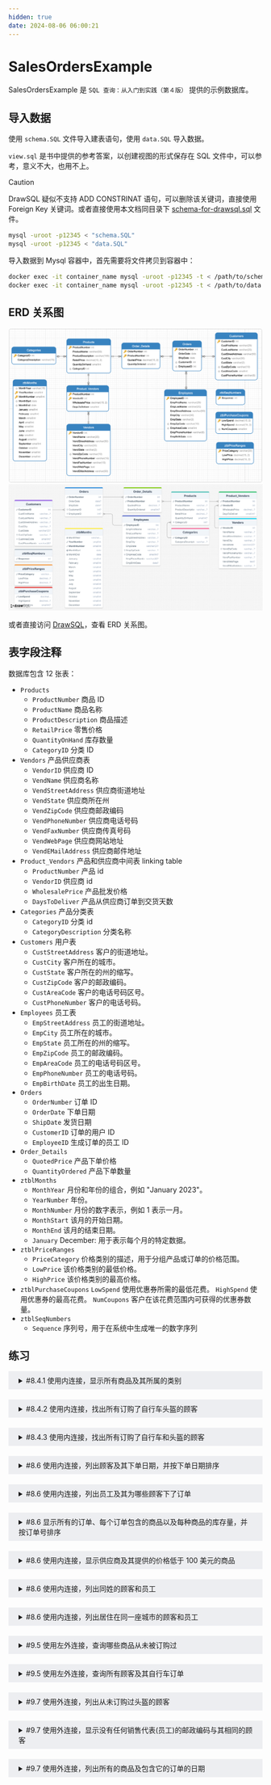 ```yaml
---
hidden: true
date: 2024-08-06 06:00:21
---
```


# SalesOrdersExample

SalesOrdersExample 是 `SQL 查询：从入门到实践（第４版）` 提供的示例数据库。

## 导入数据

使用 `schema.SQL` 文件导入建表语句，使用 `data.SQL` 导入数据。

`view.sql` 是书中提供的参考答案，以创建视图的形式保存在 SQL 文件中，可以参考，意义不大，也用不上。

> [!CAUTION]
> DrawSQL 疑似不支持 ADD CONSTRINAT 语句，可以删除该关键词，直接使用 Foreign Key 关键词。或者直接使用本文档同目录下 [schema-for-drawsql.sql](./schema-for-drawsql.sql) 文件。

```sh
mysql -uroot -p12345 < "schema.SQL"
mysql -uroot -p12345 < "data.SQL"
```

导入数据到 Mysql 容器中，首先需要将文件拷贝到容器中：

```sh
docker exec -it container_name mysql -uroot -p12345 -t < /path/to/schema.SQL
docker exec -it container_name mysql -uroot -p12345 -t < /path/to/data.SQL
```

## ERD 关系图

![Navicate Export ERD](./imgs/image.png)
![DrawSQL Export ERD](./imgs/drawsql.png)

或者直接访问 [DrawSQL](https://drawsql.app/teams/sql-404/diagrams/salesordersexample)，查看 ERD 关系图。

## 表字段注释

数据库包含 12 张表：

- `Products`
  - `ProductNumber` 商品 ID
  - `ProductName` 商品名称
  - `ProductDescription` 商品描述
  - `RetailPrice` 零售价格
  - `QuantityOnHand` 库存数量
  - `CategoryID` 分类 ID
- `Vendors` 产品供应商表
  - `VendorID` 供应商 ID
  - `VendName` 供应商名称
  - `VendStreetAddress` 供应商街道地址
  - `VendState` 供应商所在州
  - `VendZipCode` 供应商邮政编码
  - `VendPhoneNumber` 供应商电话号码
  - `VendFaxNumber` 供应商传真号码
  - `VendWebPage` 供应商网站地址
  - `VendEMailAddress` 供应商邮件地址
- `Product_Vendors` 产品和供应商中间表 linking table
  - `ProductNumber` 产品 id
  - `VendorID` 供应商 id
  - `WholesalePrice` 产品批发价格
  - `DaysToDeliver` 产品从供应商订单到交货天数
- `Categories` 产品分类表
  - `CategoryID` 分类 id
  - `CategoryDescription` 分类名称
- `Customers` 用户表
  - `CustStreetAddress` 客户的街道地址。
  - `CustCity` 客户所在的城市。
  - `CustState` 客户所在的州的缩写。
  - `CustZipCode` 客户的邮政编码。
  - `CustAreaCode` 客户的电话号码区号。
  - `CustPhoneNumber` 客户的电话号码。
- `Employees` 员工表
  - `EmpStreetAddress` 员工的街道地址。
  - `EmpCity` 员工所在的城市。
  - `EmpState` 员工所在的州的缩写。
  - `EmpZipCode` 员工的邮政编码。
  - `EmpAreaCode` 员工的电话号码区号。
  - `EmpPhoneNumber` 员工的电话号码。
  - `EmpBirthDate` 员工的出生日期。
- `Orders`
  - `OrderNumber` 订单 ID
  - `OrderDate` 下单日期
  - `ShipDate` 发货日期
  - `CustomerID` 订单的用户 ID
  - `EmployeeID` 生成订单的员工 ID
- `Order_Details`
  - `QuotedPrice` 产品下单价格
  - `QuantityOrdered` 产品下单数量
- `ztblMonths`
  - `MonthYear` 月份和年份的组合，例如 "January 2023"。
  - `YearNumber` 年份。
  - `MonthNumber` 月份的数字表示，例如 1 表示一月。
  - `MonthStart` 该月的开始日期。
  - `MonthEnd` 该月的结束日期。
  - `January` December: 用于表示每个月的特定数据。
- `ztblPriceRanges`
  - `PriceCategory` 价格类别的描述，用于分组产品或订单的价格范围。
  - `LowPrice` 该价格类别的最低价格。
  - `HighPrice` 该价格类别的最高价格。
- `ztblPurchaseCoupons`
  `LowSpend` 使用优惠券所需的最低花费。
  `HighSpend` 使用优惠券的最高花费。
  `NumCoupons` 客户在该花费范围内可获得的优惠券数量。
- `ztblSeqNumbers`
  - `Sequence` 序列号，用于在系统中生成唯一的数字序列

## 练习

<details style="padding: 8px 20px; margin-bottom: 20px; background-color: rgba(142, 150, 170, 0.14);">
<summary markdown="span">#8.4.1 使用内连接，显示所有商品及其所属的类别</summary>

需求分析，获取 `所有` 商品，即在没有外键为 NULL 的情况下，可以使用内连接。如果外键可能存在为 NULL 的情况，则需要使用左外连接。

返回 40 条记录：

```sql
select ProductName, Categories.CategoryDescription
from Products
inner join Categories
on Products.CategoryID = Categories.CategoryID;
```

</details>

<details style="padding: 8px 20px; margin-bottom: 20px; background-color: rgba(142, 150, 170, 0.14);">
<summary markdown="span">#8.4.2 使用内连接，找出所有订购了自行车头盔的顾客</summary>

需求分析，获取 `所有` 顾客，即在没有外键为 NULL 的情况下，可以使用内连接。如果外键可能存在为 NULL 的情况，则需要使用左外连接。而限制条件 `订购了自行车头盔`，就排除了所有外键为 NULL 的情况，所以此例使用内连接。

由于顾客可能多次订购头盔，因此使用了关键字 DISTINCT 来消除重复行。

返回 25 条记录：

```sql
select DISTINCT Customers.CustomerID, Customers.CustLastName, Customers.CustFirstName
from Orders
inner join Customers
on Orders.CustomerID = Customers.CustomerID
inner join Order_Details
on Orders.OrderNumber = Order_Details.OrderNumber
inner join Products
on Order_Details.ProductNumber = Products.ProductNumber
where ProductName like '%helmet%';
```

书中示例，返回 25 条记录:

```sql
SELECT DISTINCT Customers.CustFirstName, Customers.CustLastName
FROM (
  (
    Customers
    INNER JOIN Orders
    ON Customers.CustomerID = Orders.CustomerID
  )
  INNER JOIN Order_Details
  ON Orders.OrderNumber = Order_Details.OrderNumber
)
INNER JOIN Products
ON Products.ProductNumber = Order_Details.ProductNumber
WHERE Products.ProductName LIKE '%Helmet%';
```

</details>

<details style="padding: 8px 20px; margin-bottom: 20px; background-color: rgba(142, 150, 170, 0.14);">
<summary markdown="span">#8.4.3 使用内连接，找出所有订购了自行车和头盔的顾客</summary>

需求分析，可以将需求拆分成，购买了自行车的顾客和购买了头盔的顾客的交集。所有购买了自行车的顾客，参考上例，由于条件中排除了外键为 NULL 的情况，所以使用内连接。所有订购了头盔的顾客是一样的逻辑，使用内连接获取，然后取这两个结果集的交集即可。

查询购买了自行车的顾客，返回 909 条记录：

```sql
select Customers.CustomerID
from Customers
inner join Orders
on Orders.CustomerID = Customers.CustomerID
inner join Order_Details
on Orders.OrderNumber = Order_Details.OrderNumber
inner join Products
on Order_Details.ProductNumber = Products.ProductNumber
where Products.ProductName like '%Bike';
```

查询购买了头盔的顾客，返回 279 条记录：

```sql
select Customers.CustomerID
from Customers
inner join Orders
on Orders.CustomerID = Customers.CustomerID
inner join Order_Details
on Orders.OrderNumber = Order_Details.OrderNumber
inner join Products
on Order_Details.ProductNumber = Products.ProductNumber
where Products.ProductName like '%Helmet';
```

对两个结果集派生表 Derived Table 使用 inner join 取交集，返回 21 条记录：

```sql
SELECT distinct A.CustomerID, A.CustFirstName, A.CustLastName
FROM (
	SELECT Customers.CustomerID,
	Customers.CustFirstName, Customers.CustLastName
	FROM Customers
	INNER JOIN Orders ON Orders.CustomerID = Customers.CustomerID
	INNER JOIN Order_Details ON Orders.OrderNumber = Order_Details.OrderNumber
	INNER JOIN Products ON Order_Details.ProductNumber = Products.ProductNumber
	WHERE Products.ProductName LIKE '%Bike'
) AS A
INNER JOIN (
	SELECT Customers.CustomerID
	FROM Customers
	INNER JOIN Orders ON Orders.CustomerID = Customers.CustomerID
	INNER JOIN Order_Details ON Orders.OrderNumber = Order_Details.OrderNumber
	INNER JOIN Products ON Order_Details.ProductNumber = Products.ProductNumber
	WHERE Products.ProductName LIKE '%Helmet'
) AS B
on A.CustomerID = B.CustomerID;
```

书中示例，返回 21 条记录：

```sql
SELECT CustBikes.CustFirstName,
   CustBikes.CustLastName
FROM
   (SELECT DISTINCT Customers.CustomerID,
      Customers.CustFirstName,
      Customers.CustLastName
    FROM ((Customers
    INNER JOIN Orders
      ON Customers.CustomerID
        = Orders.CustomerID)
    INNER JOIN Order_Details
      ON Orders.OrderNumber =
        Order_Details.OrderNumber)
    INNER JOIN Products
      ON Products.ProductNumber =
      Order_Details.ProductNumber
    WHERE Products.ProductName LIKE '%Bike')
  AS CustBikes
INNER JOIN
  (SELECT DISTINCT Customers.CustomerID
    FROM ((Customers
    INNER JOIN Orders
      ON Customers.CustomerID =
         Orders.CustomerID)
    INNER JOIN Order_Details
      ON Orders.OrderNumber =
         Order_Details.OrderNumber)
    INNER JOIN Products
      ON Products.ProductNumber =
         Order_Details.ProductNumber
    WHERE Products.ProductName LIKE '%Helmet')
      AS CustHelmets
ON CustBikes.CustomerID =
   CustHelmets.CustomerID;
```

</details>

<details style="padding: 8px 20px; margin-bottom: 20px; background-color: rgba(142, 150, 170, 0.14);">
<summary markdown="span">#8.6 使用内连接，列出顾客及其下单日期，并按下单日期排序</summary>

返回 994 条记录：

```sql
select
Customers.CustomerID,
concat(Customers.CustFirstName, ',', Customers.CustLastName) as CustomerName,
OrderDate
from Customers
inner join Orders
on Customers.CustomerID = Orders.CustomerID
order by Orders.OrderDate, Customers.CustomerID;
```

书中示例同上，可参考 view.sql 文件中 CH08_Customers_And_OrderDates

</details>
<details style="padding: 8px 20px; margin-bottom: 20px; background-color: rgba(142, 150, 170, 0.14);">
<summary markdown="span">#8.6 使用内连接，列出员工及其为哪些顾客下了订单</summary>

返回 211 条记录：

```sql
select DISTINCT
CONCAT(Employees.EmpFirstName,',',Employees.EmpLastName) as EmployeesName,
CONCAT(Customers.CustFirstName, ',', Customers.CustLastName) as CustomerName
from Employees
inner join Orders
on Employees.EmployeeID = Orders.EmployeeID
inner join Customers
on Orders.CustomerID = Customers.CustomerID
```

书中示例同上，可参考 view.sql 文件中 CH08_Employees_And_Customers

</details>
<details style="padding: 8px 20px; margin-bottom: 20px; background-color: rgba(142, 150, 170, 0.14);">
<summary markdown="span">#8.6 显示所有的订单、每个订单包含的商品以及每种商品的库存量，并按订单号排序</summary>

返回 3973 条记录：

```sql
select
distinct Orders.OrderNumber,
Products.ProductNumber,
ProductName,
Products.QuantityOnHand
ProductNumber
from Orders
inner join Order_Details
on Orders.OrderNumber = Order_Details.OrderNumber
inner join Products
on Products.ProductNumber = Order_Details.ProductNumber
order by Orders.OrderNumber;
```

书中示例同上，可参考 view.sql 文件中 CH08_Orders_With_Products

</details>
<details style="padding: 8px 20px; margin-bottom: 20px; background-color: rgba(142, 150, 170, 0.14);">
<summary markdown="span">#8.6 使用内连接，显示供应商及其提供的价格低于 100 美元的商品</summary>

返回 66 条记录：

```sql
select *
from Products
inner join Product_Vendors
on Products.ProductNumber = Product_Vendors.ProductNumber
inner join Vendors
on Product_Vendors.VendorID = Vendors.VendorID
where Product_Vendors.WholesalePrice < 100;
```

书中示例同上，可参考 view.sql 文件中 CH08_Vendors_And_Products_Less_Than_100

</details>
<details style="padding: 8px 20px; margin-bottom: 20px; background-color: rgba(142, 150, 170, 0.14);">
<summary markdown="span">#8.6 使用内连接，列出同姓的顾客和员工</summary>

返回 16 条记录：

```sql
select Customers.CustFirstName, Customers.CustLastName, Employees.EmpFirstName, Employees.EmpLastName from Customers
inner join Employees
on Customers.CustLastName = Employees.EmpLastName;
```

书中示例同上，可参考 view.sql 文件中 CH08_Customers_Employees_Same_LastName

</details>

<details style="padding: 8px 20px; margin-bottom: 20px; background-color: rgba(142, 150, 170, 0.14);">
<summary markdown="span">#8.6 使用内连接，列出居住在同一座城市的顾客和员工</summary>

返回 10 条记录：

```sql
select DISTINCT
Customers.CustFirstName, Customers.CustLastName,
Employees.EmpFirstName, Employees.EmpLastName,
Customers.CustCity, Employees.EmpCity
from Customers
inner join Employees
on Customers.CustCity = Employees.EmpCity;
```

书中示例同上，可参考 view.sql 文件中 CH08_Customers_Employees_Same_City

</details>

<details style="padding: 8px 20px; margin-bottom: 20px; background-color: rgba(142, 150, 170, 0.14);">
<summary markdown="span">#9.5 使用左外连接，查询哪些商品从未被订购过</summary>

返回 2 条记录：

```sql
SELECT
Products.ProductNumber,
Products.ProductName,
Order_Details.OrderNumber
FROM Products
LEFT OUTER JOIN Order_Details
ON Products.ProductNumber =
Order_Details.ProductNumber
WHERE Order_Details.OrderNumber IS NULL;
```

书中示例同上。

</details>
<details style="padding: 8px 20px; margin-bottom: 20px; background-color: rgba(142, 150, 170, 0.14);">
<summary markdown="span">#9.5 使用左外连接，查询所有顾客及其自行车订单</summary>

首先上来就是万能 left join 大法，手写 **`错误`** 示例，返回 909 条记录：

```sql
-- 这是错误示例
select *
from Customers
left join Orders
on Customers.CustomerID = Orders.CustomerID
left join Order_Details
on Orders.OrderNumber = Order_Details.OrderNumber
left join Products
on Order_Details.ProductNumber = Products.ProductNumber
left join Categories
on Products.CategoryID = Categories.CategoryID
where Categories.CategoryDescription = 'Bikes';
```

MySQL 查询语句的执行顺序

- `5.select column, 5.2 distinct, 5.3 top`
- `1.from`
- `2.where`
- `3.group by`
- `4.having`
- `6.order by`
- `limit,offset`

尽管使用左连接，想留住 Customers 表中没有下单，甚至没有下单 Bikes 的用户，但到了最后，一条 **`where`** 筛选就将没有买 Bikes 的客户过滤掉，更别说没有下单任何产品的用户。

所以 Where 过滤掉的应该是还没有包含 Customers 表信息的数据，然后在和 Customer 连表。将上述 SQL 稍作修改，将 Customers 之后的结果集用括号包起来。

返回 914 条记录：

```sql
select *
from Customers
left join (
  SELECT Orders.CustomerID
  from Orders
  left join Order_Details
  on Orders.OrderNumber = Order_Details.OrderNumber
  left join Products
  on Order_Details.ProductNumber = Products.ProductNumber
  left join Categories
  on Products.CategoryID = Categories.CategoryID
  where Categories.CategoryDescription = 'Bikes'
) as A
on Customers.CustomerID = A.CustomerID
```

书中示例，返回 914 条记录：

```sql
select
Customers.CustFirstName,
Customers.CustLastName,
A.OrderNumber,
A.ProductNumber,
A.OrderDate,
A.QuantityOrdered,
A.QuotedPrice
from Customers
left join (
	select Orders.CustomerID, Orders.OrderDate, Orders.OrderNumber,
	Products.ProductNumber, Order_Details.QuantityOrdered, Order_Details.QuotedPrice
	from Orders
	inner join Order_Details
		on Orders.OrderNumber = Order_Details.OrderNumber
	inner join Products
		on Order_Details.ProductNumber = Products.ProductNumber
	inner join Categories
		on Products.CategoryID = Categories.CategoryID
	where Categories.CategoryDescription = 'Bikes'
) as A
on Customers.CustomerID = A.CustomerID;
```

</details>

<details style="padding: 8px 20px; margin-bottom: 20px; background-color: rgba(142, 150, 170, 0.14);">
<summary markdown="span">#9.7 使用外连接，列出从未订购过头盔的顾客</summary>

返回 3 条记录：

```sql
select Customers.CustFirstName, Customers.CustLastName
from Customers
left join (
	select Orders.CustomerID
	from Orders
	inner join Order_Details
	on Orders.OrderNumber = Order_Details.OrderNumber
	inner join Products
	on Order_Details.ProductNumber = Products.ProductNumber
	where Products.ProductName like '%Helmet'
) as HelmetOrder
on Customers.CustomerID = HelmetOrder.CustomerID
where HelmetOrder.CustomerID is NUll;
```

书中示例同上，可参考 view.sql 文件中 CH09_Customers_No_Helmets

</details>
<details style="padding: 8px 20px; margin-bottom: 20px; background-color: rgba(142, 150, 170, 0.14);">
<summary markdown="span">#9.7 使用外连接，显示没有任何销售代表(员工)的邮政编码与其相同的顾客</summary>

返回 18 条记录：

```sql
select Customers.CustomerID, Customers.CustFirstName, Customers.CustLastName
from Customers
left join Employees
on Customers.CustZipCode = Employees.EmpZipCode
where Employees.EmpZipCode is NULL;
```

书中示例同上，可参考 view.sql 文件中 CH09_Customers_No_Rep_Same_Zip

</details>
<details style="padding: 8px 20px; margin-bottom: 20px; background-color: rgba(142, 150, 170, 0.14);">
<summary markdown="span">#9.7 使用外连接，列出所有的商品及包含它的订单的日期</summary>

查看错误示例：

```sql
-- 这是错误示例
select  ProductName, ood.OrderDate
from Products
left join (
	select distinct Orders.CustomerID, Order_Details.ProductNumber, Orders.OrderDate
	from Orders
	inner join Order_Details
	on Orders.OrderNumber = Order_Details.OrderNumber
) as ood
on Products.ProductNumber = ood.ProductNumber;
```

一个 DISTINCT 引发的错误，上述 SQL 将连表的主键作为 DISTINCT 去重对象，将结果集所有的内容保存下来了，订单用户 id，订单日期，订单详情产品 id。而需求只要产品和日期，不同的用户可能在同一天对同一个产品进行下单，所以导致上述结果集还包含了用户信息。需求中只要求商品和订单日期，所以需要排除用户，进一步去重。

返查看正确示例，回 2681 条记录：

```sql
select  ProductName, ood.OrderDate
from Products
left join (
	select distinct Order_Details.ProductNumber, Orders.OrderDate
	from Orders
	inner join Order_Details
	on Orders.OrderNumber = Order_Details.OrderNumber
) as ood
on Products.ProductNumber = ood.ProductNumber;
```

书中示例同上，可参考 view.sql 文件中 CH09_All_Products_Any_Order_Dates

</details>
